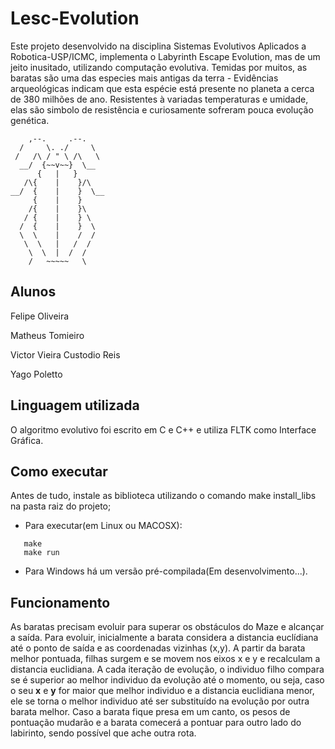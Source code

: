 # Lesc-Evolution
Este projeto desenvolvido na disciplina Sistemas Evolutivos Aplicados a Robotica-USP/ICMC, implementa o Labyrinth Escape Evolution, mas de um jeito inusitado, utilizando computação evolutiva. Temidas por muitos, as baratas são uma das especies mais antigas da terra - Evidências arqueológicas indicam que esta espécie está presente no planeta a cerca de 380 milhões de ano. Resistentes à variadas temperaturas e umidade, elas são simbolo de resistência e curiosamente sofreram pouca evolução genética. 

        ,--.     .--. 
      /     \. ./     \ 
	 /   /\ / " \ /\   \
      __/  {~~v~~}  \__  
          {   |   }      
       /\{    |    }/\    
    __/  {    |    }  \__   
         {    |    }      
        /{    |    }\     
       / {    |    } \    
      /  {    |    }  \   
      \  \    |    /  /   
       \  \   |   /  /    
        \  \  |  /  /     
        /   ~~~~~   \     

## Alunos
Felipe Oliveira

Matheus Tomieiro

Victor Vieira Custodio Reis

Yago Poletto

## Linguagem utilizada

 O algoritmo evolutivo foi escrito em C e C++ e utiliza FLTK como Interface Gráfica.

 ## Como executar
 Antes de tudo, instale as biblioteca utilizando o comando make install_libs na pasta raiz do projeto;
 
 - Para executar(em Linux ou MACOSX):
 ```shell
 	make
	make run
 ```
 - Para Windows há um versão pré-compilada(Em desenvolvimento...).
 
## Funcionamento
As baratas precisam evoluir para superar os obstáculos do Maze e alcançar a saída. Para evoluir, inicialmente a barata considera a distancia euclídiana até o ponto de saída e as coordenadas vizinhas (x,y). A partir da barata melhor pontuada, filhas surgem e se movem nos eixos x e y e recalculam a distancia euclidiana. A cada iteração de evolução, o individuo filho compara se é superior ao melhor individuo da evolução até o momento, ou seja, caso o seu **x** e **y** for maior que melhor individuo e a distancia euclidiana menor, ele se torna o melhor individuo até ser substituído na evolução por outra barata melhor. Caso a barata fique presa em um canto, os pesos de pontuação mudarão e a barata comecerá a pontuar para outro lado do labirinto, sendo possível que ache outra rota.
